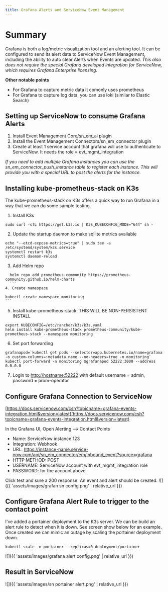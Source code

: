 ```yaml
---
title: Grafana Alerts and ServiceNow Event Management
---
```


# Summary
Grafana is both a log/metric visualization tool and an alerting tool. It can be configured to send its alert data to ServiceNow Event Management, including the ability to auto clear Alerts when Events are updated.  _This also does not require the special Grafana developed integration for ServiceNow, which requires Grafana Enterprise licensing._

**Other notable points**

-   For Grafana to capture metric data it comonly uses prometheus
-   For Grafana to capture log data, you can use loki (similar to Elastic Search)

## Setting up ServiceNow to consume Grafana Alerts

1.  Install Event Management Core/sn_em_ai plugin  
2.  Install the Event Management Connectors/sn_em_connector plugin
3.  Create at least 1 service account that grafana will use to authenticate to ServiceNow. It needs the role = evt_mgmt_integration

_If you need to add multiple Grafana instances you can use the sn_em_connector_push_instance table to register each instance. This will provide you with a special URL to post the alerts for the instance._

## Installing kube-prometheus-stack on K3s

The kube-prometheus-stack on K3s offers a quick way to run Grafana in a way that we can do some sample testing.

 1.  Install K3s  
 ```
 sudo curl -sfL https://get.k3s.io | K3S_KUBECONFIG_MODE="644" sh -
 ```
 2. Update the startup daemon to make sqllite metrics available
 ```
echo "--etcd-expose-metrics=true" | sudo tee -a /etc/systemd/system/k3s.service 
systemctl restart k3s
systemctl daemon-reload 
```
 3. Add Helm repo
  ```
	helm repo add prometheus-community https://prometheus-community.github.io/helm-charts
	```
 4. Create namespace
  ```
	kubectl create namespace monitoring
	```
 5. Install kube-prometheus-stack. THIS WILL BE NON-PERSISTENT INSTALL
```
export KUBECONFIG=/etc/rancher/k3s/k3s.yaml
helm install kube-prometheus-stack prometheus-community/kube-prometheus-stack --namespace monitoring
```
 6. Set port forwarding
```
grafanapod=`kubectl get pods --selector=app.kubernetes.io/name=grafana -o custom-columns=:metadata.name --no-headers=true -n monitoring`
kubectl port-forward -n monitoring $grafanapod 52222:3000 --address 0.0.0.0
```
 7. Login to  [http://hostname:52222](http://hostname:52222/)  with default username = admin, password = prom-operator

## Configure Grafana Connection to ServiceNow  

[https://docs.servicenow.com/csh?topicname=grafana-events-integration.html&version=latest](https://docs.servicenow.com/csh?topicname=grafana-events-integration.html&version=latest)

In the Grafana UI, Open Alerting --> Contact Points

* Name: ServiceNow instance 123
* Integration: Webhook
* URL:  https://instance-name.service-now.com/api/sn_em_connector/em/inbound_event?source=grafana
* HTTP METHOD: POST
* USERNAME: ServiceNow account with evt_mgmt_integration role
* PASSWORD: for the account above
	
Click test and sure a 200 response. An event and alert should be created.
![]({{ 'assets/images/grafan sn config.png' | relative_url }})
## Configure Grafana Alert Rule to trigger to the contact point
I've added a portainer deployment to the K3s server. We can be build an alert rule to detect when it is down. See screen show below for an example. Once created we can mimic an outage by scaling the portainer deployment down.

```
kubectl scale -n portainer --replicas=0 deployment/portainer
```
![]({{ 'assets/images/grafana alert config.png' | relative_url }})

## Result in ServiceNow
![]({{ 'assets/images/sn portainer alert.png' | relative_url }})
